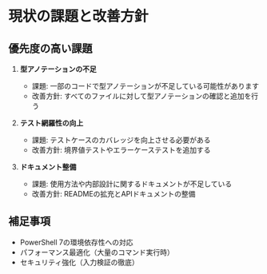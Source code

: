 # 現状の課題と改善方針

## 優先度の高い課題

1. **型アノテーションの不足**
   - 課題: 一部のコードで型アノテーションが不足している可能性があります
   - 改善方針: すべてのファイルに対して型アノテーションの確認と追加を行う

2. **テスト網羅性の向上**
   - 課題: テストケースのカバレッジを向上させる必要がある
   - 改善方針: 境界値テストやエラーケーステストを追加する

3. **ドキュメント整備**
   - 課題: 使用方法や内部設計に関するドキュメントが不足している
   - 改善方針: READMEの拡充とAPIドキュメントの整備

## 補足事項

- PowerShell 7の環境依存性への対応
- パフォーマンス最適化（大量のコマンド実行時）
- セキュリティ強化（入力検証の徹底） 